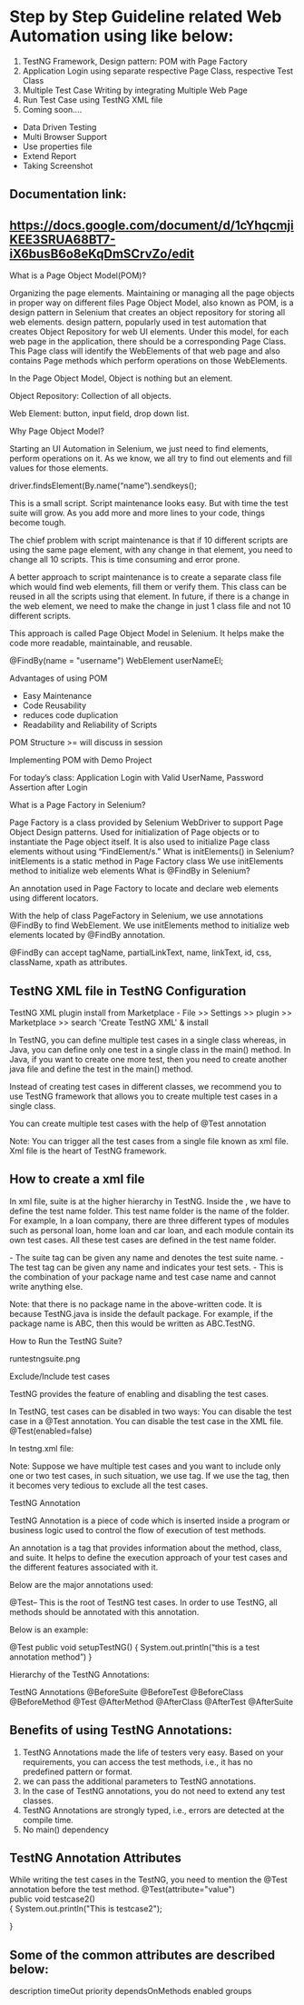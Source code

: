 # Step by Step Guideline related Web Automation using like below:
1. TestNG Framework, Design pattern: POM with Page Factory
2. Application Login using separate respective Page Class, respective Test Class
3. Multiple Test Case Writing by integrating Multiple Web Page
4. Run Test Case using TestNG XML file
5. Coming soon....
* Data Driven Testing
* Multi Browser Support
* Use properties file
* Extend Report
* Taking Screenshot

Documentation link:
-------------------
https://docs.google.com/document/d/1cYhqcmjiKEE3SRUA68BT7-iX6busB6o8eKqDmSCrvZo/edit
-------------------
What is a Page Object Model(POM)?

Organizing the page elements.
Maintaining or managing all the page objects in proper way on different files
Page Object Model, also known as POM, is a design pattern in Selenium that creates an object repository for storing all web elements.
design pattern, popularly used in test automation that creates Object Repository for web UI elements.
Under this model, for each web page in the application, there should be a corresponding Page Class. This Page class will identify the WebElements of that web page and also contains Page methods which perform operations on those WebElements.

In the Page Object Model, Object is nothing but an element.

Object Repository: Collection of all objects.

Web Element: button, input field, drop down list.

Why Page Object Model?

Starting an UI Automation in Selenium, we just need to find elements, perform operations on it.
As we know, we all try to find out elements and fill values for those elements.

driver.findsElement(By.name(“name”).sendkeys();

This is a small script. Script maintenance looks easy. But with time the test suite will grow. As you add more and more lines to your code, things become tough.

The chief problem with script maintenance is that if 10 different scripts are using the same page element, with any change in that element, you need to change all 10 scripts. This is time consuming and error prone.

A better approach to script maintenance is to create a separate class file which would find web elements, fill them or verify them. This class can be reused in all the scripts using that element. In future, if there is a change in the web element, we need to make the change in just 1 class file and not 10 different scripts.

This approach is called Page Object Model in Selenium. It helps make the code more readable, maintainable, and reusable.

@FindBy(name = "username") WebElement userNameEl;

Advantages of using POM

- Easy Maintenance
- Code Reusability
- reduces code duplication
- Readability and Reliability of Scripts

POM Structure >= will discuss in session

Implementing POM with Demo Project

For today’s class:
Application Login with Valid UserName, Password
Assertion after Login

What is a Page Factory in Selenium?

Page Factory is a class provided by Selenium WebDriver to support Page Object Design patterns.
Used for initialization of Page objects or to instantiate the Page object itself. It is also used to initialize Page class elements without using “FindElement/s.”
What is initElements() in Selenium?
initElements is a static method in Page Factory class
We use initElements method to initialize web elements
What is @FindBy in Selenium?

An annotation used in Page Factory to locate and declare web elements using different locators.

With the help of class PageFactory in Selenium, we use annotations @FindBy to find WebElement.
We use initElements method to initialize web elements located by @FindBy annotation.

@FindBy can accept tagName, partialLinkText, name, linkText, id, css, className, xpath as attributes.

TestNG XML file in TestNG Configuration
---------------------------------------
TestNG XML plugin install from Marketplace - File >> Settings >> plugin >> Marketplace >> search 'Create TestNG XML' & install

In TestNG, you can define multiple test cases in a single class whereas, in Java, you can define only one test in a single class in the main() method. In Java, if you want to create one more test, then you need to create another java file and define the test in the main() method.

Instead of creating test cases in different classes, we recommend you to use TestNG framework that allows you to create multiple test cases in a single class.

You can create multiple test cases with the help of @Test annotation

Note: You can trigger all the test cases from a single file known as xml file. Xml file is the heart of TestNG framework.

How to create a xml file
------------------------
In xml file, suite is at the higher hierarchy in TestNG. Inside the , we have to define the test name folder. This test name folder is the name of the folder. For example, In a loan company, there are three different types of modules such as personal loan, home loan and car loan, and each module contain its own test cases. All these test cases are defined in the test name folder.

<suite> - The suite tag can be given any name and denotes the test suite name.
<test> - The test tag can be given any name and indicates your test sets.
<classes> - This is the combination of your package name and test case name and cannot write anything else.

Note: that there is no package name in the above-written code. It is because TestNG.java is inside the default package. For example, if the package name is ABC, then this would be written as ABC.TestNG.

<?xml version="1.0" encoding="UTF-8"?>  
<!DOCTYPE suite SYSTEM "http://testng.org/testng-1.0.dtd"&gt;  
<suite name="loan_department">  
  <test name="Personal_loan">  
    <classes>  
      <class name="day1.module1"/>  
      <class name="day1.module2"/>  
    </classes>  
  </test>
</suite> 

How to Run the TestNG Suite?

<packages>
<package name="io.devqa.tests.ui"/>
</packages>

<class name="packagename.classname"/>  

runtestngsuite.png

Exclude/Include test cases

TestNG provides the feature of enabling and disabling the test cases.

In TestNG, test cases can be disabled in two ways:
You can disable the test case in a @Test annotation.
You can disable the test case in the XML file.
@Test(enabled=false)

In testng.xml file:

 <class name="day1.test">  
 <methods>  
 <include name="test3"/>  
 </methods>  
 </class>       

 <exclude name = "MobileLoginCarLoan"/>  

Note: Suppose we have multiple test cases and you want to include only one or two test cases, in such situation, we use <include> tag. If we use the <exclude> tag, then it becomes very tedious to exclude all the test cases.

TestNG Annotation

TestNG Annotation is a piece of code which is inserted inside a program or business logic used to control the flow of execution of test methods.

An annotation is a tag that provides information about the method, class, and suite. It helps to define the execution approach of your test cases and the different features associated with it.

Below are the major annotations used:

@Test– This is the root of TestNG test cases. In order to use TestNG, all methods should be annotated with this annotation.

Below is an example:

@Test
public void setupTestNG()
{
System.out.println(“this is a test annotation method”)
}

Hierarchy of the TestNG Annotations:

TestNG Annotations
@BeforeSuite
@BeforeTest
@BeforeClass
@BeforeMethod
@Test
@AfterMethod
@AfterClass
@AfterTest
@AfterSuite

Benefits of using TestNG Annotations:
------------------------------------
1. TestNG Annotations made the life of testers very easy. Based on your requirements, you can access the test methods, i.e., it has no predefined pattern or format.
2. we can pass the additional parameters to TestNG annotations.
3. In the case of TestNG annotations, you do not need to extend any test classes.
4. TestNG Annotations are strongly typed, i.e., errors are detected at the compile time.
5. No main() dependency

TestNG Annotation Attributes
----------------------------
While writing the test cases in the TestNG, you need to mention the @Test annotation before the test method.
@Test(attribute="value")  
public void testcase2()  
{    System.out.println("This is testcase2");

}

Some of the common attributes are described below:
-----------------------------------
description
timeOut
priority
dependsOnMethods
enabled
groups